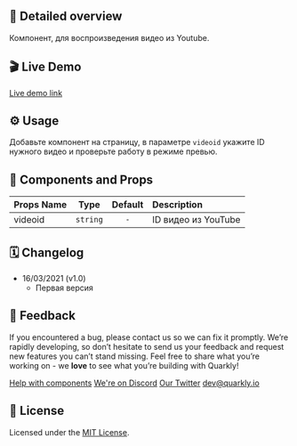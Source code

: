 ## 📖 Detailed overview

Компонент, для воспроизведения видео из Youtube.

## 🎬 Live Demo

[Live demo link](https://quarkly-ui-components.netlify.app/youtube/)

## ⚙️ Usage

Добавьте компонент на страницу, в параметре `videoid` укажите ID нужного видео и проверьте работу в режиме превью.

## 🧩 Components and Props

| Props Name |   Type   | Default | Description         |
| :--------- | :------: | :-----: | :------------------ |
| videoid    | `string` |   `-`   | ID видео из YouTube |

## 🗓 Changelog

-   16/03/2021 (v1.0)
    -   Первая версия

## 📮 Feedback

If you encountered a bug, please contact us so we can fix it promptly. We’re rapidly developing, so don’t hesitate to send us your feedback and request new features you can’t stand missing. Feel free to share what you’re working on - we **love** to see what you’re building with Quarkly!

[Help with components](https://feedback.quarkly.io/communities/1-quarkly-forum/categories/7-components/topics)
[We're on Discord](https://discord.gg/f9KhSMGX)
[Our Twitter](https://twitter.com/quarklyapp)
[dev@quarkly.io](mailto:dev@quarkly.io)

## 📝 License

Licensed under the [MIT License](./LICENSE).
